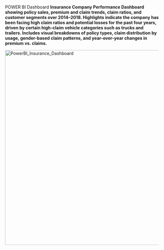 POWER BI Dashboard
**Insurance Company Performance Dashboard showing policy sales, premium and claim trends, claim ratios, and customer segments over 2014–2018. Highlights indicate the company has been facing high claim ratios and potential losses for the past four years, driven by certain high-claim vehicle categories such as trucks and trailers. Includes visual breakdowns of policy types, claim distribution by usage, gender-based claim patterns, and year-over-year changes in premium vs. claims.**

<img width="1147" height="640" alt="PowerBI_Insurance_Dashboard" src="https://github.com/user-attachments/assets/2d336e38-6e3a-4a02-b893-aef01a4c7c2f" />
